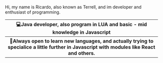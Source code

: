 Hi, my name is Ricardo, also known as Terrell, and im developer and enthusiast of programming.<br>
<table>
<tr>
  <th>💻Java developer, also program in LUA and basic - mid knowledge in Javascript</th>
</tr>
<tr>
  <th>🧠Always open to learn new languages, and actually trying to specialice a little further in Javascript with modules like React and others.</th>
</tr>
</table>
<!---
MrTerreII/MrTerreII is a ✨ special ✨ repository because its `README.md` (this file) appears on your GitHub profile.
You can click the Preview link to take a look at your changes.
--->
